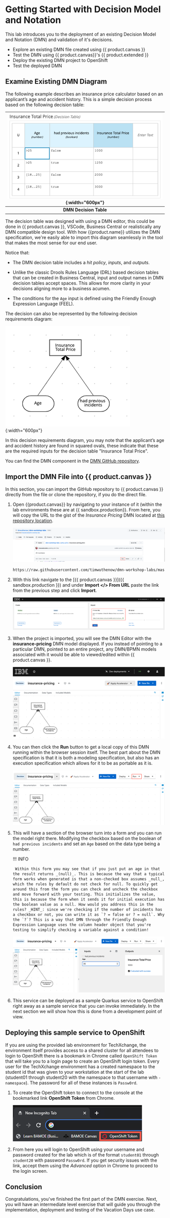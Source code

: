 # Getting Started with Decision Model and Notation

This lab introduces you to the deployment of an existing Decision Model and Notation (DMN) and validation of it's decisions.

- Explore an existing DMN file created using {{ product.canvas }}
- Test the DMN using {{ product.canvas}}'s {{ product.extended }}
- Deploy the existing DMN project to OpenShift
- Test the deployed DMN

## Examine Existing DMN Diagram

The following example describes an insurance price calculator based on an applicant’s age and accident history. This is a simple decision process based on the following decision table:

|  ![Completed Decision Table](../99_images/business_automation/dmn/insurance-price-dt.png){:width="600px"}  |
| :--:|
|  **DMN Decision Table**|

The decision table was designed with using a DMN editor, this could be done in {{ product.canvas }}, VSCode, Business Central or realistically any DMN compatible design tool. With how {{product.name}} utilizes the DMN specification, we're easily able to import this diagram seamlessly in the tool that makes the most sense for our end user.

Notice that: 

- The DMN decision table includes a *hit policy*, *inputs*, and *outputs*.

- Unlike the classic Drools Rules Language (DRL) based decision tables that can be created in Business Central, input and output names in DMN decision tables accept spaces. This allows for more clarity in your decisions aligning more to a business acumen.

- The conditions for the `Age` input is defined using the Friendly Enough Expression Language (FEEL).

The decision can also be represented by the following decision requirements diagram:

![Insurance Pricing Requirements Diagram](../99_images/business_automation/dmn/insurance-price-drd.png){:width="600px"}

In this decision requirements diagram, you may note that the applicant’s age and accident history are found in squared ovals, these indicate that these are the required inputs for the decision table "Insurance Total Price".

You can find the DMN component in the [DMN GitHub repository](https://github.com/timwuthenow/dmn-workshop-labs).

## Import the DMN File into {{ product.canvas }}

In this section, you can import the GitHub repository to {{ product.canvas }} directly from the file or clone the repository, if you do the direct file.

1. Open {{product.canvas}} by navigating to your instance of it (within the lab environments these are at {{ sandbox.production}}. From here, you will copy the URL to the gist of the _Insurance Pricing_ DMN located at [this repository location](https://github.com/timwuthenow/dmn-workshop-labs/blob/master/policy-price/insurance-pricing.dmn).

    ![Raw DMN click](../99_images/business_automation/dmn/raw-dmn-button.png)

    ~~~bash
    https://raw.githubusercontent.com/timwuthenow/dmn-workshop-labs/master/policy-price/insurance-pricing.dmn
    ~~~

2. With this link navigate to the [{{ product.canvas }}]({{ sandbox.production }}) and under **Import </> From URL** paste the link from the previous step and click **Import**.

    ![Import DMN](../99_images/business_automation/dmn/canvas-dmn-import-gist.png)

3. When the project is imported, you will see the DMN Editor with the **insurance-pricing** DMN model displayed. If you instead of pointing to a particular DMN, pointed to an entire project, any DMN/BPMN models associated with it would be able to viewed/edited within {{ product.canvas }}.

    ![Canvas Model](../99_images/business_automation/dmn/imported-dmn.png)

4. You can then click the **Run** button to get a local copy of this DMN running within the browser session itself. The best part about the DMN specification is that it is both a modeling specification, but also has an execution specification which allows for it to be as portable as it is.

    ![Run DMN](../99_images/business_automation/dmn/dmn-run.png)

5. This will have a section of the browser turn into a form and you can run the model right there. Modifying the checkbox based on the boolean of `had previous incidents` and set an `Age` based on the data type being a number.

    !!! INFO 
    
        Within this form you may see that if you just put an age in that the result returns _(null)_. This is because the way that a typical form works when generated is that a non-checked box assumes _null_, which the rules by default do not check for null. To quickly get around this from the form you can check and uncheck the checkbox and move forward with your testing. This initializes the value, this is because the form when it sends it for initial execution has the boolean value as a null. How would you address this in the rules? _HINT_: since we're checking if the number of incidents has a checkbox or not, you can write it as `? = false or ? = null`. Why the `?`? This is a way that DMN through the Friendly Enough Expression Language uses the column header object that you're testing to simplify checking a variable against a condition!

    ![Form inputs](../99_images/business_automation/dmn/form-input-exec.png)

6. This service can be deployed as a sample Quarkus service to OpenShift right away as a sample service that you can invoke immediately. In the next section we will show how this is done from a development point of view.

## Deploying this sample service to OpenShift

If you are using the provided lab environment for TechXchange, the environment itself provides access to a shared cluster for all attendees to login to OpenShift there is a bookmark in Chrome called `OpenShift Token` that will take you to a login page to create an OpenShift login token. Every user for the TechXchange environment has a created namespace to the student id that was given to your workstation at the start of the lab (student01 through student20 with the namespace to that username with `-namespace`). The password for all of these instances is `Passw0rd`.

1. To create the OpenShift token to connect to the console at the bookmarked link **OpenShift Token** from Chrome.

    ![OpenShift Token Bookmark](../99_images/business_automation/dmn/openshift-bookmark.png)

2. From here you will login to OpenShift using your username and password created for the lab which is of the format `student01` through `student20` with password `Passw0rd`. If you get security issues with the link, accept them using the *Advanced* option in Chrome to proceed to the login screen.


## Conclusion

Congratulations, you've finished the first part of the DMN exercise. Next, you will have an intermediate level exercise that will guide you through the implementation, deployment and testing of the Vacation Days use case.
